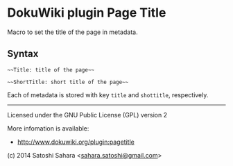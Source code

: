 DokuWiki plugin Page Title
====================================

Macro to set the title of the page in metadata.


Syntax
------


    ~~Title: title of the page~~ 

    ~~ShortTitle: short title of the page~~

Each of metadata is stored with key `title` and `shottitle`, respectively.



----
Licensed under the GNU Public License (GPL) version 2

More infomation is available:
  * http://www.dokuwiki.org/plugin:pagetitle

(c) 2014 Satoshi Sahara \<sahara.satoshi@gmail.com>
